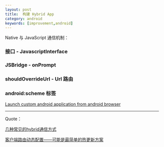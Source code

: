 ```yaml
---
layout: post
title:  构建 Hybrid App
category: android
keywords: [improvement,android]
---
```


Native 与 JavaScript 通信机制：

### 接口 - JavascriptInterface




###  JSBridge - onPrompt





###  shouldOverrideUrl - Url 路由




###  android:scheme 标签





[Launch custom android application from android browser](http://stackoverflow.com/questions/2958701/launch-custom-android-application-from-android-browser)





-----

Quote：

[几种常见的hybrid通信方式](http://zjutkz.net/2016/04/17/%E5%A5%BD%E5%A5%BD%E5%92%8Ch5%E6%B2%9F%E9%80%9A%EF%BC%81%E5%87%A0%E7%A7%8D%E5%B8%B8%E8%A7%81%E7%9A%84hybrid%E9%80%9A%E4%BF%A1%E6%96%B9%E5%BC%8F/)

[客户端路由动态配置——可能是最简单的热更新方案](http://www.sixwolf.net/blog/2016/12/02/%E7%83%AD%E6%9B%B4%E6%96%B0%E6%96%B9%E6%A1%88%E4%B9%8B%E8%B7%AF%E7%94%B1%E5%8A%A8%E6%80%81%E9%85%8D%E7%BD%AE/)
